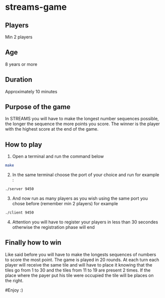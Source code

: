 # streams-game
## Players
Min 2 players
## Age
8 years or more
## Duration
Approximately 10 minutes
## Purpose of the game 
In STREAMS you will have to make the longest number sequences possible, the longer the sequence the more points you score.
The winner is the player with the highest score at the end of the game.
## How to play
1. Open a terminal and run the command below
```bash
make
```
2. In the same terminal choose the port of your choice and run
for example :
```bash
./server 9450
```
3. And now run as many players as you wish using the same port you chose before (remember min 2 players)
for example
```bash
./client 9450
```
4. Attention you will have to register your players in less than 30 secondes otherwise the registration phase will end

## Finally how to win
Like said before you will have to make the longests sequences of numbers to score the most point.
The game is played in 20 rounds. 
At each turn each player will receive the same tile and will have to place it knowing that the tiles go from 1 to 30 and the tiles from 11 to 19 are present 2 times. If the place where the payer put his tile were occupied the tile will be places on the right.

#Enjoy :)
